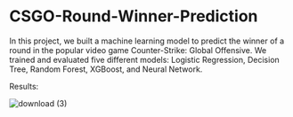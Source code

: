 # CSGO-Round-Winner-Prediction
In this project, we built a machine learning model to predict the winner of a round in the popular video game Counter-Strike: Global Offensive. We trained and evaluated five different models: Logistic Regression, Decision Tree, Random Forest, XGBoost, and Neural Network.

Results:

![download (3)](https://github.com/whiz-coder/CSGO-Round-Winner-Prediction/assets/73718958/79b1a3f9-a5bc-4a9d-919f-eccabe12c4d3)
